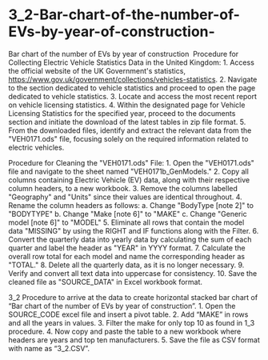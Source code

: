 # 3_2-Bar-chart-of-the-number-of-EVs-by-year-of-construction-
Bar chart of the number of EVs by year of construction 
Procedure for Collecting Electric Vehicle Statistics Data in the United Kingdom:
      1.	Access the official website of the UK Government's statistics, https://www.gov.uk/government/collections/vehicles-statistics.
      2.	Navigate to the section dedicated to vehicle statistics and proceed to open the page dedicated to vehicle statistics.
      3.	Locate and access the most recent report on vehicle licensing statistics.
      4.	Within the designated page for Vehicle Licensing Statistics for the specified year, proceed to the documents section and initiate the download of the latest tables in zip file format.
      5.	From the downloaded files, identify and extract the relevant data from the "VEH0171.ods" file, focusing solely on the required information related to electric vehicles.

Procedure for Cleaning the "VEH0171.ods" File:
      1.	Open the "VEH0171.ods" file and navigate to the sheet named "VEH0171b_GenModels."
      2.	Copy all columns containing Electric Vehicle (EV) data, along with their respective column headers, to a new workbook.
      3.	Remove the columns labelled "Geography" and "Units" since their values are identical throughout.
      4.	Rename the column headers as follows:
            a.	Change "BodyType [note 2]" to "BODYTYPE"
            b.	Change "Make [note 6]" to "MAKE"
            c.	Change "Generic model [note 6]" to "MODEL"
      5.	Eliminate all rows that contain the model data "MISSING" by using the RIGHT and IF functions along with the Filter.
      6.	Convert the quarterly data into yearly data by calculating the sum of each quarter and label the header as "YEAR" in YYYY format.
      7.	Calculate the overall row total for each model and name the corresponding header as "TOTAL."
      8.	Delete all the quarterly data, as it is no longer necessary.
      9.	Verify and convert all text data into uppercase for consistency.
      10.	Save the cleaned file as "SOURCE_DATA" in Excel workbook format.

3_2 Procedure to arrive at the data to create horizontal stacked bar chart of “Bar chart of the number of EVs by year of construction”.
      1.	Open the SOURCE_CODE excel file and insert a pivot table.
      2.	Add “MAKE” in rows and all the years in values.
      3.	Filter the make for only top 10 as found in 1_3 procedure.
      4.	Now copy and paste the table to a new workbook where headers are years and top ten manufacturers.
      5.	Save the file as CSV format with name as “3_2.CSV”.
